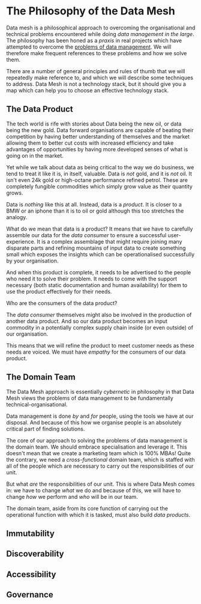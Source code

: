 # The Philosophy of the Data Mesh

Data mesh is a philosophical approach to overcoming the organisational
and technical problems encountered while doing *data management in the
large*. The philosophy has been honed as a *praxis* in real projects
which have attempted to overcome the [problems of data
management](./Problems.md). We will therefore make frequent references
to these problems and how we solve them.

There are a number of general principles and rules of thumb that we
will repeatedly make reference to, and which we will describe some
techniques to address. Data Mesh is not a technology stack, but it
should give you a map which can help you to choose an effective
technology stack.

## The Data Product

The tech world is rife with stories about Data being the new oil, or
data being the new gold. Data forward organisations are capable of
beating their competition by having better understanding of themselves
and the market allowing them to better cut costs with increased
efficiency and take advantages of opportunities by having more
developed senses of what is going on in the market.

Yet while we talk about data as being critical to the way we do
business, we tend to treat it like it is, in itself, valuable. Data is
*not* gold, and it is *not* oil. It isn't even 24k gold or high-octane
performance refined petrol. These are completely fungible commodities
which simply grow value as their quantity grows.

Data is *nothing* like this at all. Instead, data is a *product*. It
is closer to a BMW or an iphone than it is to oil or gold although
this too stretches the analogy.

What do we mean that data is a product? It means that we have to
carefully assemble our data for the *data consumer* to ensure a
successful user-experience. It is a complex assemblage that might
require joining many disparate parts and refining mountains of input
data to create something small which exposes the insights which can be
operationalised successfully by your organisation.

And when this product is complete, it needs to be advertised to the
people who need it to solve their problem. It needs to come with the
support necessary (both static documentation and human availability)
for them to use the product effectively for their needs.

Who are the consumers of the data product?

The *data consumer* themselves might also be involved in the
production of another data product. And so our data product becomes an
input commodity in a potentially complex supply chain inside (or even
outside) of our organisation.

This means that we will refine the product to meet customer needs as
these needs are voiced. We must have *empathy* for the consumers of
our data product.


## The Domain Team

The Data Mesh approach is essentially *cybernetic* in philosophy in
that Data Mesh views the problems of data management to be fundamentally
technical-organisational.

Data management is done *by* and *for* people, using the tools we have
at our disposal. And because of this how we organise people is an
absolutely critical part of finding solutions.

The core of our approach to solving the problems of data management is
the domain team. We should embrace specialisation and leverage
it. This doesn't mean that we create a marketing team which is 100% MBAs!
Quite the contrary, we need a *cross-functional* domain team, which is
staffed with all of the people which are necessary to carry out the
responsibilities of our unit.

But what *are* the responsibilities of our unit. This is where Data
Mesh comes in: we have to change *what* we do and because of this, we
will have to change *how* we perform and *who* will be in our team.

The domain team, aside from its core function of carrying out the
operational function with which it is tasked, must also build *data
products*.


## Immutability

## Discoverability

## Accessibility

## Governance
